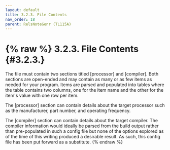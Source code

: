 ```yaml
---
layout: default
title: 3.2.3. File Contents
nav_order: 18
parent: RelsNoteGenr (TL115A)
---
```

{% raw %}
3.2.3. File Contents                                                                                           {#3.2.3.}
========================================================================================================================
The file must contain two sections titled [processor] and [compiler].  Both sections are open-ended and may contain as
many or as few items as needed for your program.  Items are parsed and populated into tables where the table contains
two columns, one for the item name and the other for the item's value with one row per item.

The [processor] section can contain details about the target processor such as the manufacturer, part number, and
operating frequency.

The [compiler] section can contain details about the target compiler.  The compiler information would ideally be parsed
from the build output rather than pre-populated in such a config file but none of the options explored as of the time of
this writing produced a desirable result.  As such, this config file has been put forward as a substitute.
{% endraw %}